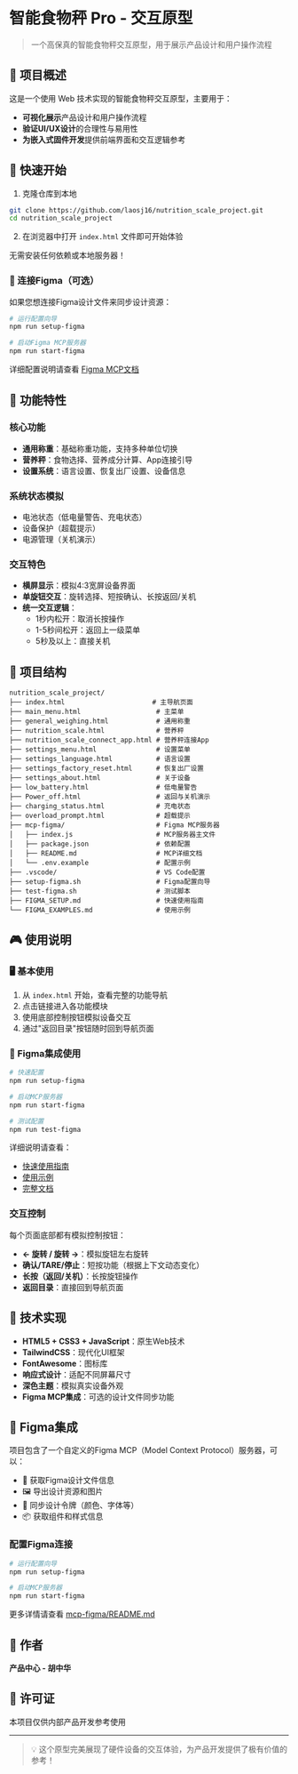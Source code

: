 # 智能食物秤 Pro - 交互原型

> 一个高保真的智能食物秤交互原型，用于展示产品设计和用户操作流程

## 📱 项目概述

这是一个使用 Web 技术实现的智能食物秤交互原型，主要用于：

- **可视化展示**产品设计和用户操作流程
- **验证UI/UX设计**的合理性与易用性  
- **为嵌入式固件开发**提供前端界面和交互逻辑参考

## 🚀 快速开始

1. 克隆仓库到本地
```bash
git clone https://github.com/laosj16/nutrition_scale_project.git
cd nutrition_scale_project
```

2. 在浏览器中打开 `index.html` 文件即可开始体验

无需安装任何依赖或本地服务器！

### 🎨 连接Figma（可选）

如果您想连接Figma设计文件来同步设计资源：

```bash
# 运行配置向导
npm run setup-figma

# 启动Figma MCP服务器
npm run start-figma
```

详细配置说明请查看 [Figma MCP文档](./mcp-figma/README.md)

## 🎯 功能特性

### 核心功能
- **通用称重**：基础称重功能，支持多种单位切换
- **营养秤**：食物选择、营养成分计算、App连接引导
- **设置系统**：语言设置、恢复出厂设置、设备信息

### 系统状态模拟
- 电池状态（低电量警告、充电状态）
- 设备保护（超载提示）
- 电源管理（关机演示）

### 交互特色
- **横屏显示**：模拟4:3宽屏设备界面
- **单旋钮交互**：旋转选择、短按确认、长按返回/关机
- **统一交互逻辑**：
  - 1秒内松开：取消长按操作
  - 1-5秒间松开：返回上一级菜单
  - 5秒及以上：直接关机

## 📁 项目结构

```
nutrition_scale_project/
├── index.html                      # 主导航页面
├── main_menu.html                   # 主菜单
├── general_weighing.html            # 通用称重
├── nutrition_scale.html             # 营养秤
├── nutrition_scale_connect_app.html # 营养秤连接App
├── settings_menu.html               # 设置菜单
├── settings_language.html           # 语言设置
├── settings_factory_reset.html      # 恢复出厂设置
├── settings_about.html              # 关于设备
├── low_battery.html                 # 低电量警告
├── Power_off.html                   # 返回与关机演示
├── charging_status.html             # 充电状态
├── overload_prompt.html             # 超载提示
├── mcp-figma/                       # Figma MCP服务器
│   ├── index.js                     # MCP服务器主文件
│   ├── package.json                 # 依赖配置
│   ├── README.md                    # MCP详细文档
│   └── .env.example                 # 配置示例
├── .vscode/                         # VS Code配置
├── setup-figma.sh                   # Figma配置向导
├── test-figma.sh                    # 测试脚本
├── FIGMA_SETUP.md                   # 快速使用指南
└── FIGMA_EXAMPLES.md                # 使用示例
```

## 🎮 使用说明

### 🖥️ 基本使用
1. 从 `index.html` 开始，查看完整的功能导航
2. 点击链接进入各功能模块
3. 使用底部控制按钮模拟设备交互
4. 通过"返回目录"按钮随时回到导航页面

### 🎨 Figma集成使用
```bash
# 快速配置
npm run setup-figma

# 启动MCP服务器
npm run start-figma

# 测试配置
npm run test-figma
```

详细说明请查看：
- [快速使用指南](./FIGMA_SETUP.md)
- [使用示例](./FIGMA_EXAMPLES.md)
- [完整文档](./mcp-figma/README.md)

### 交互控制
每个页面底部都有模拟控制按钮：
- **← 旋转 / 旋转 →**：模拟旋钮左右旋转
- **确认/TARE/停止**：短按功能（根据上下文动态变化）
- **长按（返回/关机）**：长按旋钮操作
- **返回目录**：直接回到导航页面

## 🎨 技术实现

- **HTML5 + CSS3 + JavaScript**：原生Web技术
- **TailwindCSS**：现代化UI框架
- **FontAwesome**：图标库
- **响应式设计**：适配不同屏幕尺寸
- **深色主题**：模拟真实设备外观
- **Figma MCP集成**：可选的设计文件同步功能

## 🔗 Figma集成

项目包含了一个自定义的Figma MCP（Model Context Protocol）服务器，可以：

- 📄 获取Figma设计文件信息
- 🖼️ 导出设计资源和图片
- 🎨 同步设计令牌（颜色、字体等）
- 📦 获取组件和样式信息

### 配置Figma连接

```bash
# 运行配置向导
npm run setup-figma

# 启动MCP服务器
npm run start-figma
```

更多详情请查看 [mcp-figma/README.md](./mcp-figma/README.md)

## 👤 作者

**产品中心 - 胡中华**

## 📄 许可证

本项目仅供内部产品开发参考使用

---

> 💡 这个原型完美展现了硬件设备的交互体验，为产品开发提供了极有价值的参考！
